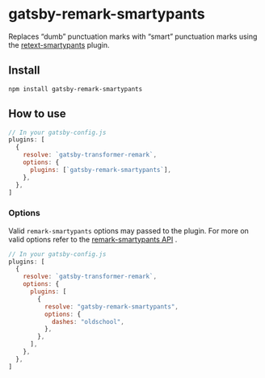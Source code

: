 # gatsby-remark-smartypants

Replaces “dumb” punctuation marks with “smart” punctuation marks using the
[retext-smartypants](https://github.com/wooorm/retext-smartypants) plugin.

## Install

`npm install gatsby-remark-smartypants`

## How to use

```javascript
// In your gatsby-config.js
plugins: [
  {
    resolve: `gatsby-transformer-remark`,
    options: {
      plugins: [`gatsby-remark-smartypants`],
    },
  },
]
```

### Options

Valid `remark-smartypants` options may passed to the plugin. For more on valid
options refer to the
[remark-smartypants API](https://github.com/wooorm/retext-smartypants#api) .

```javascript
// In your gatsby-config.js
plugins: [
  {
    resolve: `gatsby-transformer-remark`,
    options: {
      plugins: [
        {
          resolve: "gatsby-remark-smartypants",
          options: {
            dashes: "oldschool",
          },
        },
      ],
    },
  },
]
```
